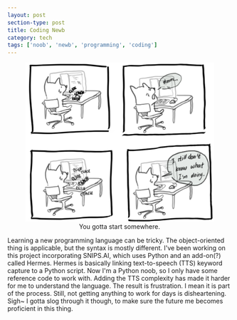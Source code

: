```yaml
---
layout: post
section-type: post
title: Coding Newb
category: tech
tags: ['noob', 'newb', 'programming', 'coding']
---
```


<figure>
	<img src="/img/2019-04-10/coding.png">
	<figcaption align="center">You gotta start somewhere.</figcaption>
</figure>

Learning a new programming language can be tricky. The object-oriented thing is applicable, but the syntax is mostly different. I've been working on this project incorporating SNIPS.AI, which uses Python and an add-on(?) called Hermes. Hermes is basically linking text-to-speech (TTS) keyword capture to a Python script. Now I'm a Python noob, so I only have some reference code to work with. Adding the TTS complexity has made it harder for me to understand the language. The result is frustration. I mean it is part of the process. Still, not getting anything to work for days is disheartening. Sigh~ I gotta slog through it though, to make sure the future me becomes proficient in this thing.   
